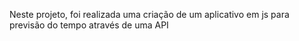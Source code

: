 Neste projeto, foi realizada uma criação de um aplicativo em js para previsão do tempo através de uma API
